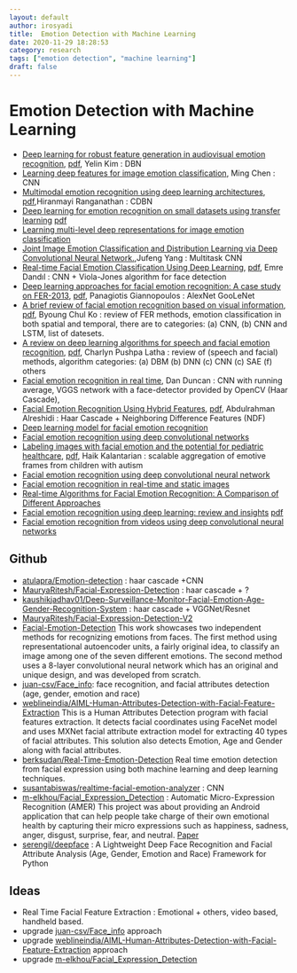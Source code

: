 ```yaml
---
layout: default
author: irosyadi
title:  Emotion Detection with Machine Learning
date: 2020-11-29 18:28:53
category: research
tags: ["emotion detection", "machine learning"]
draft: false
---
```


# Emotion Detection with Machine Learning

- [Deep learning for robust feature generation in audiovisual emotion recognition](https://ieeexplore.ieee.org/abstract/document/6638346/), [pdf](http://citeseerx.ist.psu.edu/viewdoc/download?doi=10.1.1.428.5585&rep=rep1&type=pdf), Yelin Kim : DBN
- [Learning deep features for image emotion classification](https://ieeexplore.ieee.org/abstract/document/7351656/), Ming Chen : CNN
- [Multimodal emotion recognition using deep learning architectures](https://ieeexplore.ieee.org/abstract/document/7477679/), [pdf](https://cubic.asu.edu/sites/default/files/2019-03/Ranganathan%20WACV%202016.pdf),Hiranmayi Ranganathan : CDBN
- [Deep learning for emotion recognition on small datasets using transfer learning](https://dl.acm.org/doi/abs/10.1145/2818346.2830593?casa_token=YzLzzG1FT4gAAAAA:XImkdvX_3jRBwSowBDwvRHuukCXBkaN8mVBGMSaPfh4EXboxKAzKAymAZAxP2LJPQg95GoT7Z9XZ) [pdf](https://dl.acm.org/doi/pdf/10.1145/2818346.2830593?casa_token=oaZ_sqmVPUsAAAAA:QZQxeIR1CyffFOmRWSVf0eiHoLan5s3vfxTSmspg_dst6zcZMfBRCqQjXn9tJlEiLBK4G6_RsyY0)
- [Learning multi-level deep representations for image emotion classification](https://link.springer.com/content/pdf/10.1007/s11063-019-10033-9.pdf)
- [Joint Image Emotion Classification and Distribution Learning via Deep Convolutional Neural Network.](https://pdfs.semanticscholar.org/3188/ea1448646f9d8253b821be89a5d779374ee6.pdf),Jufeng Yang : Multitask CNN
- [Real-time Facial Emotion Classification Using Deep Learning](http://jdatasci.com/index.php/jdatasci/article/view/4), [pdf](http://jdatasci.com/index.php/jdatasci/article/download/4/12), Emre Dandıl : CNN +   Viola-Jones  algorithm for face detection
- [Deep learning approaches for facial emotion recognition: A case study on FER-2013](https://link.springer.com/chapter/10.1007/978-3-319-66790-4_1), [pdf](http://ndl.ethernet.edu.et/bitstream/123456789/60914/1/7.pdf#page=10), Panagiotis Giannopoulos : AlexNet GooLeNet
- [A brief review of facial emotion recognition based on visual information](https://www.mdpi.com/1424-8220/18/2/401), [pdf](https://www.mdpi.com/1424-8220/18/2/401/pdf), Byoung Chul Ko : review of FER methods, emotion classification in both spatial and temporal, there are to categories: (a) CNN, (b) CNN and LSTM, list of datesets.
- [A review on deep learning algorithms for speech and facial emotion recognition](http://www.aptikomjournal.com/index.php/CSIT/article/view/118), [pdf](http://www.aptikomjournal.com/index.php/CSIT/article/download/118/52), Charlyn Pushpa Latha : review of (speech and facial) methods, algorithm categories: (a) DBM (b) DNN (c) CNN (c) SAE (f) others
- [Facial emotion recognition in real time](http://cs231n.stanford.edu/reports/2016/pdfs/022_Report.pdf), Dan Duncan : CNN with running average, VGGS network with a face-detector provided by OpenCV (Haar Cascade),
- [Facial Emotion Recognition Using Hybrid Features](https://www.mdpi.com/2227-9709/7/1/6), [pdf](https://www.mdpi.com/2227-9709/7/1/6/pdf), Abdulrahman Alreshidi : Haar Cascade + Neighboring Difference Features (NDF)
- [Deep learning model for facial emotion recognition](https://link.springer.com/chapter/10.1007/978-3-030-30577-2_48)
- [Facial emotion recognition using deep convolutional networks](https://ieeexplore.ieee.org/abstract/document/8324974/)
- [Labeling images with facial emotion and the potential for pediatric healthcare](https://www.sciencedirect.com/science/article/pii/S0933365718302598), [pdf](https://www.sciencedirect.com/science/article/pii/S0933365718302598/pdfft?md5=0384548d178c112e8ee66cf984c7b60d&pid=1-s2.0-S0933365718302598-main.pdf), Haik Kalantarian : scalable aggregation of emotive frames from children with autism
- [Facial emotion recognition using deep convolutional neural network](https://ieeexplore.ieee.org/abstract/document/9074302/)
- [Facial emotion recognition in real-time and static images](https://ieeexplore.ieee.org/abstract/document/8398861/)
-  [Real-time Algorithms for Facial Emotion Recognition: A Comparison of Different Approaches](https://ieeexplore.ieee.org/abstract/document/8587011/)
- [Facial emotion recognition using deep learning: review and insights](https://www.sciencedirect.com/science/article/pii/S1877050920318019) [pdf](https://www.sciencedirect.com/science/article/pii/S1877050920318019/pdf?md5=3c78317460f155fd1f670f3737598a3a&pid=1-s2.0-S1877050920318019-main.pdf)
- [Facial emotion recognition from videos using deep convolutional neural networks](http://www.ijmlc.org/vol9/759-L0179.pdf)

## Github
- [atulapra/Emotion-detection](https://github.com/atulapra/Emotion-detection) : haar cascade +CNN
- [MauryaRitesh/Facial-Expression-Detection](https://github.com/MauryaRitesh/Facial-Expression-Detection) : haar cascade + ?
- [kaushikjadhav01/Deep-Surveillance-Monitor-Facial-Emotion-Age-Gender-Recognition-System](https://github.com/kaushikjadhav01/Deep-Surveillance-Monitor-Facial-Emotion-Age-Gender-Recognition-System) : haar cascade + VGGNet/Resnet
- [MauryaRitesh/Facial-Expression-Detection-V2](https://github.com/MauryaRitesh/Facial-Expression-Detection-V2)
- [Facial-Emotion-Detection](https://github.com/PrudhviRaj12/Facial-Emotion-Detection-Using-Convolutional-Neural-Networks-and-Representational-Autoencoder-Units) This work showcases two independent methods for recognizing emotions from faces. The first method using representational autoencoder units, a fairly original idea, to classify an image among one of the seven different emotions. The second method uses a 8-layer convolutional neural network which has an original and unique design, and was developed from scratch. 
- [juan-csv/Face_info](https://github.com/juan-csv/Face_info):  face recognition, and facial attributes detection (age, gender, emotion and race) 
- [weblineindia/AIML-Human-Attributes-Detection-with-Facial-Feature-Extraction](https://github.com/weblineindia/AIML-Human-Attributes-Detection-with-Facial-Feature-Extraction)  This is a Human Attributes Detection program with facial features extraction. It detects facial coordinates using FaceNet model and uses MXNet facial attribute extraction model for extracting 40 types of facial attributes. This solution also detects Emotion, Age and Gender along with facial attributes. 
- [berksudan/Real-Time-Emotion-Detection](https://github.com/berksudan/Real-Time-Emotion-Detection) Real time emotion detection from facial expression using both machine learning and deep learning techniques. 
- [susantabiswas/realtime-facial-emotion-analyzer](https://github.com/susantabiswas/realtime-facial-emotion-analyzer) : CNN
- [m-elkhou/Facial_Expression_Detection](https://github.com/m-elkhou/Facial_Expression_Detection) : Automatic Micro-Expression Recognition (AMER) This project was about providing an Android application that can help people take charge of their own emotional health by capturing their micro expressions such as happiness, sadness, anger, disgust, surprise, fear, and neutral. [Paper](https://www.academia.edu/42489448/Different_approaches_for_facial_expression_recognition)
- [serengil/deepface](https://github.com/serengil/deepface) : A Lightweight Deep Face Recognition and Facial Attribute Analysis (Age, Gender, Emotion and Race) Framework for Python 

## Ideas
- Real Time Facial Feature Extraction : Emotional + others, video based, handheld based.
- upgrade [juan-csv/Face_info](https://github.com/juan-csv/Face_info) approach
- upgrade [weblineindia/AIML-Human-Attributes-Detection-with-Facial-Feature-Extraction](https://github.com/weblineindia/AIML-Human-Attributes-Detection-with-Facial-Feature-Extraction) approach
- upgrade [m-elkhou/Facial_Expression_Detection](https://github.com/m-elkhou/Facial_Expression_Detection) 
